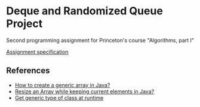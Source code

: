 # Deque and Randomized Queue Project
Second programming assignment for Princeton's course "Algorithms, part I"

[Assignment specification](https://coursera.cs.princeton.edu/algs4/assignments/queues/specification.php)


## References

* [How to create a generic array in Java?](https://stackoverflow.com/questions/529085/how-to-create-a-generic-array-in-java)
* [Resize an Array while keeping current elements in Java?](https://stackoverflow.com/questions/13197702/resize-an-array-while-keeping-current-elements-in-java)
* [Get generic type of class at runtime](https://stackoverflow.com/a/3403976)
